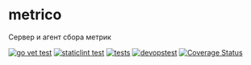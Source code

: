 # metrico

Сервер и агент сбора метрик

[![go vet test](https://github.com/tony-spark/metrico/actions/workflows/statictest.yml/badge.svg?branch=main)](https://github.com/tony-spark/metrico/actions/workflows/statictest.yml)
[![staticlint test](https://github.com/tony-spark/metrico/actions/workflows/staticlint.yml/badge.svg)](https://github.com/tony-spark/metrico/actions/workflows/staticlint.yml)
[![tests](https://github.com/tony-spark/metrico/actions/workflows/test.yml/badge.svg)](https://github.com/tony-spark/metrico/actions/workflows/test.yml)
[![devopstest](https://github.com/tony-spark/metrico/actions/workflows/devopstest.yml/badge.svg?branch=main)](https://github.com/tony-spark/metrico/actions/workflows/devopstest.yml)
[![Coverage Status](https://coveralls.io/repos/github/tony-spark/metrico/badge.svg?branch=increment19)](https://coveralls.io/github/tony-spark/metrico?branch=increment19)
